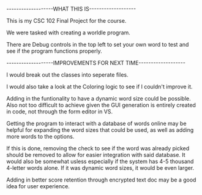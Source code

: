 -------------------WHAT THIS IS-------------------

This is my CSC 102 Final Project for the course.

We were tasked with creating a worldle program.

There are Debug controls in the top left to set your own word to test and see if the program functions properly.


-------------------IMPROVEMENTS FOR NEXT TIME-------------------

I would break out the classes into seperate files.

I would also take a look at the Coloring logic to see if I couldn't improve it.

Adding in the funtionality to have a dynamic word size could be possible. Also not too difficult to achieve given the GUI generation is entirely created in code, not through the form editor in VS.

Getting the program to interact with a database of words online may be helpful for expanding the word sizes that could be used, as well as adding more words to the options.

  If this is done, removing the check to see if the word was already picked should be removed to allow for easier integration with said database. It would also be somewhat usless especially if the system has 4-5 thousand 4-letter words alone. If it was dynamic word sizes, it would be even larger.

Adding in better score retention through encrypted text doc may be a good idea for user experience.
